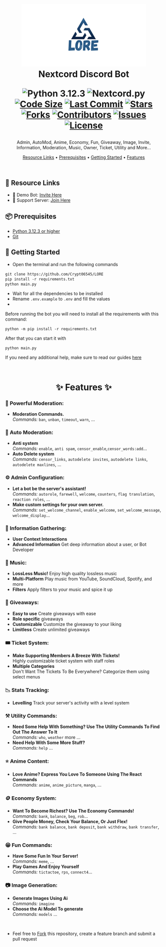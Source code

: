 <h1 align="center">
  <br>
  <a href="https://github.com/Crypt06545"><img src="images/logo.png" height="200" alt="Nextcord Discord Bot"></a>
  <br>
  Nextcord Discord Bot
<p align="center">
  <img src="https://img.shields.io/badge/Python-3.12.3-blue.svg?style=social" alt="Python 3.12.3">
  <img src="https://img.shields.io/badge/nextcord.py-3.0-blue.svg" alt="Nextcord.py">
  <a href="https://github.com/Crypt06545/LORE"><img src="https://img.shields.io/github/languages/code-size/Crypt06545/LORE" alt="Code Size"></a>
  <a href="https://github.com/Crypt06545/LORE/commits/main"><img src="https://img.shields.io/github/last-commit/Crypt06545/LORE" alt="Last Commit"></a>
  <a href="https://github.com/Crypt06545/LORE/stargazers"><img src="https://img.shields.io/github/stars/Crypt06545/LORE" alt="Stars"></a>
  <a href="https://github.com/Crypt06545/LORE/network/members"><img src="https://img.shields.io/github/forks/Crypt06545/LORE" alt="Forks"></a>
  <a href="https://github.com/Crypt06545/LORE/contributors"><img src="https://img.shields.io/github/contributors/Crypt06545/LORE" alt="Contributors"></a>
  <a href="https://github.com/Crypt06545/LORE/issues"><img src="https://img.shields.io/github/issues/Crypt06545/LORE" alt="Issues"></a>
  <a href="https://github.com/Crypt06545/LORE/blob/main/LICENSE"><img src="https://img.shields.io/github/license/Crypt06545/LORE" alt="License"></a>
  <br>
</h1>


<p align="center">Admin, AutoMod, Anime, Economy, Fun, Giveaway, Image, Invite, Information, Moderation, Music, Owner, Ticket, Utility and More...</p>



<p align="center">
  <a href="#-resource-links">Resource Links</a>
  •
  <a href="#-prerequisites">Prerequisites</a>
  •
  <a href="#-getting-started">Getting Started</a>
  •
  <a href="#-features">Features</a>
</p>

<br>

## 🔗 Resource Links

- 🤖 Demo Bot: [Invite Here](https://discord.com/oauth2/authorize?client_id=861432283084750871)
- 🤝 Support Server: [Join Here](https://discord.gg/SN5y43pxSP)

## 📦 Prerequisites

- [Python 3.12.3 or higher](https://www.python.org/downloads/)
- [Git](https://git-scm.com/)

## 🚀 Getting Started

- Open the terminal and run the following commands

```
git clone https://github.com/Crypt06545/LORE
pip install -r requirements.txt
python main.py
```

- Wait for all the dependencies to be installed
- Rename `.env.example` to `.env` and fill the values
- 
Before running the bot you will need to install all the requirements with this command:

```
python -m pip install -r requirements.txt
```

After that you can start it with

```
python main.py
```

If you need any additional help, make sure to read our guides [here](docs/additional/installation.md)

<br>

<h1 align="center"> ✨ Features ✨ </h1>

<!--### 📡 **Advanced Dashboard**-->

<!--- Manage your servers and make your server-specific settings!-->
<!--- Make custom adjustments easy!-->

### 🛑 **Powerful Moderation:**

- **Moderation Commands.** <br /> _Commands:_ `ban`, `unban`, `timeout`, `warn`, ...

### 🤖 **Auto Moderation:**

- **Anti system** <br /> _Commands:_ `enable`, `anti spam`, `censor_enable`,`censor_words:add`...
- **Auto Delete system** <br /> _Commands:_ `censor_links`, `autodelete invites`, `autodelete links`, `autodelete maxlines`, ...

### ⚙️ **Admin Configuration:**

- **Let a bot be the server's assistant!** <br /> _Commands:_ `autorole`, `farewell`, `welcome`, `counters`, `flag translation`, `reaction roles`, ...
- **Make custom settings for your own server.** <br /> _Commands:_ `set_welcome_channel`, `enable_welcome`, `set_welcome_message`, `welcome_display`...

### 💁 **Information Gathering:**

- **User Context Interactions**
- **Advanced Information** Get deep information about a user, or Bot Developer

### 🎵 **Music:**

- **LossLess Music!** Enjoy high quality lossless music
- **Multi-Platform** Play music from YouTube, SoundCloud, Spotify, and more
- **Filters** Apply filters to your music and spice it up

### 🎉 **Giveaways:**

- **Easy to use** Create giveaways with ease
- **Role specific** giveaways
- **Customizable** Customize the giveaway to your liking
- **Limitless** Create unlimited giveaways


### 🎟 **Ticket System:**

- **Make Supporting Members A Breeze With Tickets!** <br/> Highly customizable ticket system with staff roles
- **Multiple Categories** <br/> Don't Want The Tickets To Be Everywhere? Categorize them using select menus

### 📉 **Stats Tracking:**

- **Levelling** Track your server's activity with a level system


### ⚒️ **Utility Commands:**

- **Need Some Help With Something? Use The Utility Commands To Find Out The Answer To It** <br /> _Commands:_ `who`, `weather` more ...
- **Need Help With Some More Stuff?** <br /> _Commands:_ `help` ...

### ⭐ **Anime Content:**

- **Love Anime? Express You Love To Someone Using The React Commands** <br /> _Commands:_ `anime`, `anime_picture`, `manga`, ...

### 🪙 **Economy System:**

- **Want To Become Richest? Use The Economy Commands!** <br /> _Commands:_ `bank`, `balance`, `beg`, `rob`...
- **Give People Money, Check Your Balance, Or Just Flex!** <br /> _Commands:_ `bank balance`, `bank deposit`, `bank withdraw`, `bank transfer`, ...

### 😁 **Fun Commands:**

- **Have Some Fun In Your Server!** <br /> _Commands:_ `meme`, ...
- **Play Games And Enjoy Yourself** <br /> _Commands:_ `tictactoe`, `rps`, `connect4`...


### 📷 **Image Generation:**

- **Generate Images Using Ai** <br /> _Commands:_ `imagine`
- **Choose the Ai Model To generate** <br /> _Commands:_ `models` ...

<br>


- Feel free to [Fork](https://github.com/) this repository, create a feature branch and submit a pull request
